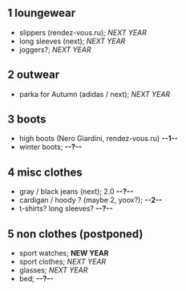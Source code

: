 ## 1 loungewear
- slippers (rendez-vous.ru);  *NEXT YEAR*
- long sleeves (next);  *NEXT YEAR*
- joggers?; *NEXT YEAR*

## 2 outwear
- parka for Autumn (adidas / next); *NEXT YEAR*

## 3 boots
- high boots (Nero Giardini, rendez-vous.ru) **--1--**
- winter boots; **--?--**

## 4 misc clothes
- gray / black jeans (next); 2.0 **--?--**
- cardigan / hoody ? (maybe 2, yoox?); **--2--**
- t-shirts? long sleeves? **--?--**

## 5 non clothes (postponed)
- sport watches; **NEW YEAR**
- sport clothes; *NEXT YEAR*
- glasses; *NEXT YEAR*
- bed; **--?--**
